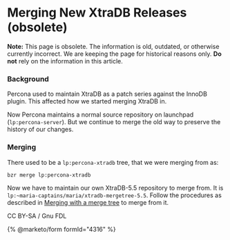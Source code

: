 # Merging New XtraDB Releases (obsolete)

**Note:** This page is obsolete. The information is old, outdated, or otherwise currently incorrect. We are keeping the page for historical reasons only. **Do not** rely on the information in this article.

### Background

Percona used to maintain XtraDB as a patch series against the InnoDB plugin. This affected how we started merging XtraDB in.

Now Percona maintains a normal source repository on launchpad (`lp:percona-server`). But we continue to merge the old way to preserve the history of our changes.

### Merging

There used to be a `lp:percona-xtradb` tree, that we were merging from as:

```
bzr merge lp:percona-xtradb
```

Now we have to maintain our own XtraDB-5.5 repository to merge from. It is `lp:~maria-captains/maria/xtradb-mergetree-5.5`. Follow the procedures as described in [Merging with a merge tree](merging-with-a-merge-tree.md) to merge from it.

CC BY-SA / Gnu FDL

{% @marketo/form formId="4316" %}
